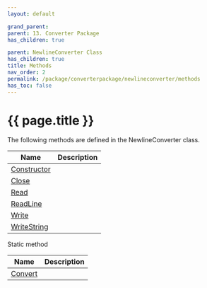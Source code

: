 ```yaml
---
layout: default

grand_parent: 
parent: 13. Converter Package
has_children: true

parent: NewlineConverter Class
has_children: true
title: Methods
nav_order: 2
permalink: /package/converterpackage/newlineconverter/methods
has_toc: false
---
```

# {{ page.title }}

The following methods are defined in the NewlineConverter class.

|Name       | Description |
|----------	|-------------|
| [Constructor](/package/converterpackage/newlineconverter/methods/constructor) |  |
| [Close](/package/converterpackage/newlineconverter/methods/close) |  |
| [Read](/package/converterpackage/newlineconverter/methods/read) |  |
| [ReadLine](/package/converterpackage/newlineconverter/methods/readline) |  |
| [Write](/package/converterpackage/newlineconverter/methods/write) |  |
| [WriteString](/package/converterpackage/newlineconverter/methods/writestring) |  |

Static method

|Name       | Description |
|----------	|-------------|
| [Convert](/package/converterpackage/newlineconverter/methods/convert) |  |
